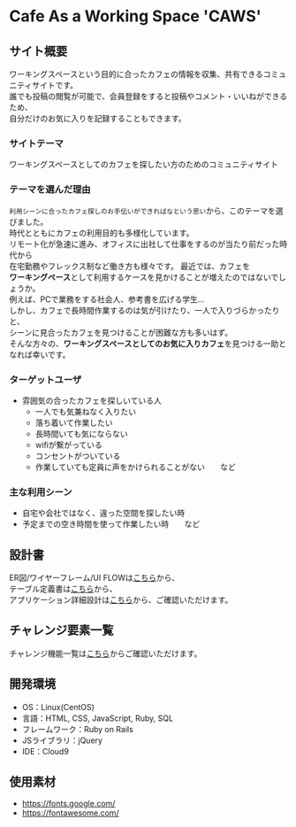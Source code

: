 # Cafe As a Working Space 'CAWS'

## サイト概要
ワーキングスペースという目的に合ったカフェの情報を収集、共有できるコミュニティサイトです。<br>
誰でも投稿の閲覧が可能で、会員登録をすると投稿やコメント・いいねができるため、<br>自分だけのお気に入りを記録することもできます。

### サイトテーマ
ワーキングスペースとしてのカフェを探したい方のためのコミュニティサイト

### テーマを選んだ理由
`利用シーンに合ったカフェ探しのお手伝いができればなという思い`から、このテーマを選びました。<br>
時代とともにカフェの利用目的も多様化しています。<br>
リモート化が急速に進み、オフィスに出社して仕事をするのが当たり前だった時代から<br>在宅勤務やフレックス制など働き方も様々です。
最近では、カフェを<br>**ワーキングペース**として利用するケースを見かけることが増えたのではないでしょうか。<br>
例えば、PCで業務をする社会人、参考書を広げる学生...<br>
しかし、カフェで長時間作業するのは気が引けたり、一人で入りづらかったりと、<br>シーンに見合ったカフェを見つけることが困難な方も多いはず。<br>
そんな方々の、**ワーキングスペースとしてのお気に入りカフェ**を見つける一助となれば幸いです。

### ターゲットユーザ
- 雰囲気の合ったカフェを探しいている人
  - 一人でも気兼ねなく入りたい
  - 落ち着いて作業したい
  - 長時間いても気にならない
  - wifiが繋がっている
  - コンセントがついている
  - 作業していても定員に声をかけられることがない　　など


### 主な利用シーン
- 自宅や会社ではなく、違った空間を探したい時
- 予定までの空き時間を使って作業したい時　　など

## 設計書
ER図/ワイヤーフレーム/UI FLOWは[こちら](https://drive.google.com/file/d/1d3fD4l7Wv_0S3C2E0TAiKohDLYKgRAw1/view?usp=sharing)から、<br>
テーブル定義書は[こちら](https://docs.google.com/spreadsheets/d/1dkv8VrxjPccqMhqBAjpe_4DtMnjOHFoBpSLl6vNHcOk/edit?usp=sharing)から、<br>
アプリケーション詳細設計は[こちら](https://docs.google.com/spreadsheets/d/1GLgDdEpae2rEHpuCqkubjMFgNWxF0RIuOGrX-p1tGkI/edit?usp=sharing)から、ご確認いただけます。


## チャレンジ要素一覧
チャレンジ機能一覧は[こちら](https://docs.google.com/spreadsheets/d/1XrDq_OS-xfqnUiglf-pewSnm4IaJ_aT3wHVjmYjj9JQ/edit?usp=sharing)からご確認いただけます。

## 開発環境
- OS：Linux(CentOS)
- 言語：HTML, CSS, JavaScript, Ruby, SQL
- フレームワーク：Ruby on Rails
- JSライブラリ：jQuery
- IDE：Cloud9

## 使用素材
- https://fonts.google.com/
- https://fontawesome.com/
